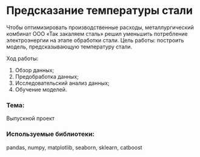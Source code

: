 # Предсказание температуры стали

Чтобы оптимизировать производственные расходы, металлургический комбинат ООО «Так закаляем сталь» решил уменьшить потребление электроэнергии на этапе обработки стали. Цель работы: построить модель, предсказывающую температуру стали. 

Ход работы: 
1. Обзор данных;
2. Предобработка данных;
3. Исследовательский анализ данных;
4. Обучение моделей.

### Тема:
Выпускной проект

### Используемые библиотеки:
pandas, numpy, matplotlib, seaborn, sklearn, catboost
